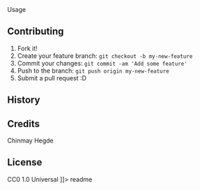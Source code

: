 <snippet>
  <content><![CDATA[
# ${1:One click browser Start}
It is a small python script that will open commonly use web pages automatically and If provided credentials it will also logins automatically
## Installation

## Usage

## Contributing
1. Fork it!
2. Create your feature branch: `git checkout -b my-new-feature`
3. Commit your changes: `git commit -am 'Add some feature'`
4. Push to the branch: `git push origin my-new-feature`
5. Submit a pull request :D
## History

## Credits
Chinmay Hegde
## License
CC0 1.0 Universal
]]></content>
  <tabTrigger>readme</tabTrigger>
</snippet>
